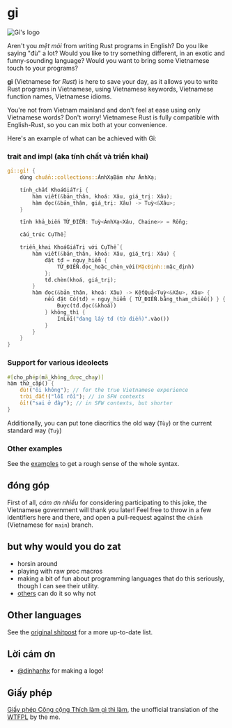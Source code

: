 # gỉ

![Gỉ's logo](https://github.com/Huy-Ngo/gir/blob/ch%C3%ADnh/logo.png?raw=true)

Aren't you *mệt mỏi* from writing Rust programs in English?
Do you like saying "đù" a lot?
Would you like to try something different, in an
exotic and funny-sounding language?
Would you want to bring some Vietnamese touch to your programs?

**gỉ** (Vietnamese for _Rust_) is here to save your day, as it allows you to
write Rust programs in Vietnamese, using Vietnamese keywords, Vietnamese
function names, Vietnamese idioms.

You're not from Vietnam mainland and don't feel at ease using only Vietnamese
words? Don't worry!  Vietnamese Rust is fully compatible with English-Rust, so
you can mix both at your convenience.

Here's an example of what can be achieved with Gỉ:

### trait and impl (aka tính chất và triển khai)

```rust
gỉ::gỉ! {
    dùng chuẩn::collections::ÁnhXạBăm như ÁnhXạ;

    tính_chất KhoáGiáTrị {
        hàm viết(&bản_thân, khoá: Xâu, giá_trị: Xâu);
        hàm đọc(&bản_thân, giá_trị: Xâu) -> Tuỳ<&Xâu>;
    }

    tĩnh khả_biến TỪ_ĐIỂN: Tuỳ<ÁnhXạ<Xâu, Chaine>> = Rỗng;

    cấu_trúc CụThể;

    triển_khai KhoáGiáTrị với CụThể {
        hàm viết(&bản_thân, khoá: Xâu, giá_trị: Xâu) {
            đặt tđ = nguy_hiểm {
                TỪ_ĐIỂN.đọc_hoặc_chèn_với(MặcĐịnh::mặc_định)
            };
            tđ.chèn(khoá, giá_trị);
        }
        hàm đọc(&bản_thân, khoá: Xâu) -> KếtQuả<Tuỳ<&Xâu>, Xâu> {
            nếu đặt Có(tđ) = nguy_hiểm { TỪ_ĐIỂN.bằng_tham_chiếu() } {
                Được(tđ.đọc(&khoá))
            } không_thì {
                InLỗi("đang lấy tđ (từ điển)".vào())
            }
        }
    }
}
```

### Support for various ideolects

```rust
#[cho_phép(mã_không_được_chạy)]
hàm thứ_cấp() {
    đù!("ôi không"); // for the true Vietnamese experience
    trời_đất!("lỗi rồi"); // in SFW contexts
    ối!("sai ở đây"); // in SFW contexts, but shorter
}
```

Additionally, you can put tone diacritics the old way (`Tùy`) or the current
standard way (`Tuỳ`)

### Other examples

See the [examples](./ví_dụ/src/main.rs) to get a rough sense of the whole
syntax.

## đóng góp

First of all, _cám ơn nhiều_ for considering participating to this joke, the
Vietnamese government will thank you later! Feel free to throw in a few
identifiers here and there, and open a pull-request against the `chính`
(Vietnamese for `main`) branch.

## but why would you do zat

- horsin around
- playing with raw proc macros
- making a bit of fun about programming languages that do this seriously,
  though I can see their utility.
- [others][others] can do it so why not

## Other languages

See the [original shitpost][others]
for a more up-to-date list.

[others]: https://github.com/bnjbvr/rouille#other-languages

## Lời cám ơn

- [@dinhanhx](https://github.com/dinhanhx) for making a logo!

## Giấy phép

[Giấy phép Công cộng Thích làm gì thì làm](https://github.com/Huy-Ngo/gỉ/blob/chính/GIẤY_PHÉP),
the unofficial translation of the [WTFPL](http://www.wtfpl.net/)
by the me.
